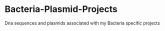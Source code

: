 # Bacteria-Plasmid-Projects
Dna sequences and plasmids associated with my Bacteria specific projects
